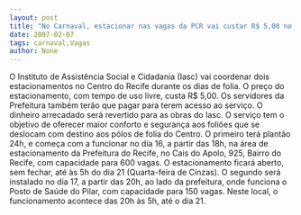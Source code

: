 ```yaml
---
layout: post
title: "No Carnaval, estacionar nas vagas da PCR vai custar R$ 5,00 no Centro do Recife"
date: 2007-02-07
tags: carnaval,Vagas
author: None
---
```

O Instituto de Assistência Social e Cidadania (Iasc) vai coordenar dois estacionamentos no Centro do Recife durante os dias de folia. 
O preço do estacionamento, com tempo de uso livre, custa R$ 5,00. 
Os servidores da Prefeitura também terão que pagar para terem acesso ao serviço. 
O dinheiro arrecadado será revertido para as obras do Iasc. O serviço tem o objetivo de oferecer maior conforto e segurança aos foliões que se deslocam com destino aos pólos de folia do Centro. 
O primeiro terá plantão 24h, e começa com a funcionar no dia 16, a partir das 18h, na área de estacionamento da Prefeitura do Recife, no Cais do Apolo, 925, Bairro do Recife, com capacidade para 600 vagas. 
O estacionamento ficará aberto, sem fechar, até às 5h do dia 21 (Quarta-feira de Cinzas). 
O segundo será instalado no dia 17, a partir das 20h, ao lado da prefeitura, onde funciona o Posto de Saúde do Pilar, com capacidade para 150 vagas. Neste local, o funcionamento acontece das 20h às 5h, até o dia 21. 
